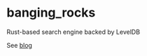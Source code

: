# banging_rocks
Rust-based search engine backed by LevelDB

See [blog](https://a-coda.tumblr.com/post/181164718706/banging-rocks)
